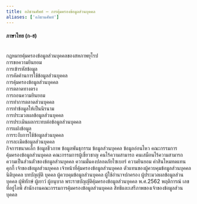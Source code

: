 ```yaml
---
title: อภิธานศัพท์ – การคุ้มครองข้อมูลส่วนบุคคล
aliases: ['อภิธานศัพท์']
---
```



#### ภาษาไทย (ก-ฮ)
<br />
กฎหมายคุ้มครองข้อมูลส่วนบุคคลของสหภาพยุโรป
<br />
การขอความยินยอม
<br />
การเข้ารหัสข้อมูล
<br />
การคัดค้านการใช้ข้อมูลส่วนบุคคล
<br />
การคุ้มครองข้อมูลส่วนบุคคล
<br />
การตลาดทางตรง
<br />
การถอนความยินยอม
<br />
การทำการตลาดส่วนบุคคล
<br />
การทำข้อมูลให้เป็นนิรนาม
<br />
การประมวลผลข้อมูลส่วนบุคคล
<br />
การประเมินผลกระทบต่อข้อมูลส่วนบุคคล
<br />
การแฝงข้อมูล
<br />
การระงับการใช้ข้อมูลส่วนบุคคล
<br />
การละเมิดข้อมูลส่วนบุคคล
<br />
กิจการขนาดเล็ก
ข้อมูลชีวภาพ
ข้อมูลพันธุกรรม
ข้อมูลส่วนบุคคล
ข้อมูลอ่อนไหว
คณะกรรมการคุ้มครองข้อมูลส่วนบุคคล
คณะกรรมการผู้เชี่ยวชาญ
คนไร้ความสามารถ
คนเสมือนไร้ความสามารถ
ความเป็นส่วนตัวของข้อมูลส่วนบุคคล
ความมั่นคงปลอดภัยไซเบอร์
ความยินยอม
ค่าสินไหมทดแทน
คุกกี้
เจ้าของข้อมูลส่วนบุคคล
เจ้าหน้าที่คุ้มครองข้อมูลส่วนบุคคล
ตัวแทนของผู้ควบคุมข้อมูลส่วนบุคคล
นิติบุคคล
บทบัญญัติ
บุคคล
ผู้ควบคุมข้อมูลส่วนบุคคล
ผู้ใช้อำนาจปกครอง
ผู้ประมวลผลข้อมูลส่วนบุคคล
ผู้พิทักษ์
ผู้เยาว์
ผู้อนุบาล
พระราชบัญญัติคุ้มครองข้อมูลส่วนบุคคล พ.ศ.2562
พฤติการณ์
เลขที่อยู่ไอพี
สำนักงานคณะกรรมการคุ้มครองข้อมูลส่วนบุคคล
สิทธิและเสรีภาพของเจ้าของข้อมูลส่วนบุคคล